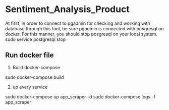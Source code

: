 # Sentiment_Analysis_Product
At first, in order to connect to pgadmin for checking and working with database through this tool, be sure pgadmin is connected with posgresql on docker.
For this manner, you should stop posgresql on your local system.
sudo service postgresql stop
## Run docker file
1) Build docker-compose

sudo docker-compose build

2) up every service

sudo docker-compose up app_scraper -d
sudo docker-compose logs -f app_scraper

